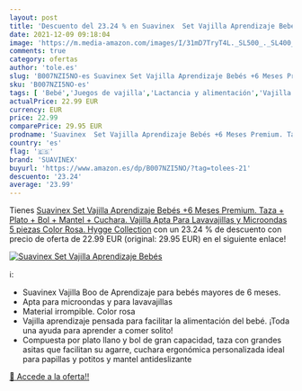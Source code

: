 ```yaml
---
layout: post
title: 'Descuento del 23.24 % en Suavinex  Set Vajilla Aprendizaje Bebés '
date: 2021-12-09 09:18:04
image: 'https://m.media-amazon.com/images/I/31mD7TryT4L._SL500_._SL400_.jpg'
comments: true
category: ofertas
author: 'tole.es'
slug: 'B007NZI5NO-es Suavinex Set Vajilla Aprendizaje Bebés +6 Meses Premium....'
sku: 'B007NZI5NO-es'
tags: [ 'Bebé','Juegos de vajilla','Lactancia y alimentación','Vajilla y cubiertos','bebés','suavinex', ]
actualPrice: 22.99 EUR
currency: EUR
price: 22.99
comparePrice: 29.95 EUR
prodname: 'Suavinex  Set Vajilla Aprendizaje Bebés +6 Meses Premium. Taza + Plato + Bol + Mantel + Cuchara. Vajilla Apta Para Lavavajillas y Microondas  5 piezas  Color Rosa. Hygge Collection'
country: 'es'
flag: '🇪🇸'
brand: 'SUAVINEX'
buyurl: 'https://www.amazon.es/dp/B007NZI5NO/?tag=tolees-21'
descuento: '23.24'
average: '23.99'
---
```


Tienes [Suavinex  Set Vajilla Aprendizaje Bebés +6 Meses Premium. Taza + Plato + Bol + Mantel + Cuchara. Vajilla Apta Para Lavavajillas y Microondas  5 piezas  Color Rosa. Hygge Collection](https://www.amazon.es/dp/B007NZI5NO/?tag=tolees-21) con un 23.24 % de descuento con precio de oferta de 22.99 EUR (original: 29.95 EUR) en el siguiente enlace!

[![Suavinex  Set Vajilla Aprendizaje Bebés ](https://m.media-amazon.com/images/I/31mD7TryT4L._SL500_._SL400_.jpg)](https://www.amazon.es/dp/B007NZI5NO/?tag=tolees-21)

ℹ️:

- Suavinex Vajilla Boo de Aprendizaje para bebés mayores de 6 meses.
- Apta para microondas y para lavavajillas
- Material irrompible. Color rosa
- Vajilla aprendizaje pensada para facilitar la alimentación del bebé. ¡Toda una ayuda para aprender a comer solito!
- Compuesta por plato llano y bol de gran capacidad, taza con grandes asitas que facilitan su agarre, cuchara ergonómica personalizada ideal para papillas y potitos y mantel antideslizante

[🛒 Accede a la oferta!!](https://www.amazon.es/dp/B007NZI5NO/?tag=tolees-21)
